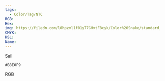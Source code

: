 ```yaml
---
tags:
  - Color/Tag/NTC
RGB:
Hex:
img: https://filedn.com/l0hpzxl1f01yT7GHxtF8cyk/Color%20Snake/standard_csv_to_svg//B8E0F9.svg
CMYK:
HSL:
Name:
---
```

Sail
```palette
#B8E0F9
```
RGB
